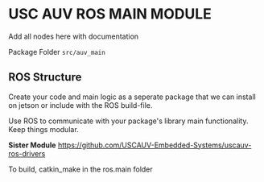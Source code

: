# USC AUV ROS MAIN MODULE

Add all nodes here with documentation

Package Folder `src/auv_main`


## ROS Structure

Create your code and main logic as a seperate package that we can install on jetson or include with the ROS build-file.

Use ROS to communicate with your package's library main functionality. Keep things modular.



**Sister Module** https://github.com/USCAUV-Embedded-Systems/uscauv-ros-drivers

To build, catkin_make in the ros.main folder

